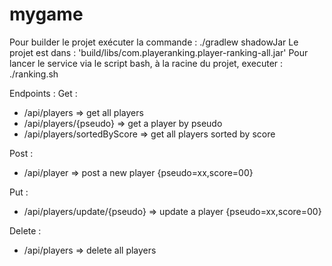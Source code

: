 # mygame
Pour builder le projet exécuter la commande : ./gradlew shadowJar
Le projet est dans : 'build/libs/com.playeranking.player-ranking-all.jar'
Pour lancer le service via le script bash, à la racine du projet, executer : ./ranking.sh

Endpoints :
Get : 
- /api/players => get all players
- /api/players/{pseudo} => get a player by pseudo
- /api/players/sortedByScore => get all players sorted by score

Post :
- /api/player => post a new player {pseudo=xx,score=00}

Put :
- /api/players/update/{pseudo} => update a player {pseudo=xx,score=00}

Delete :
- /api/players => delete all players 


